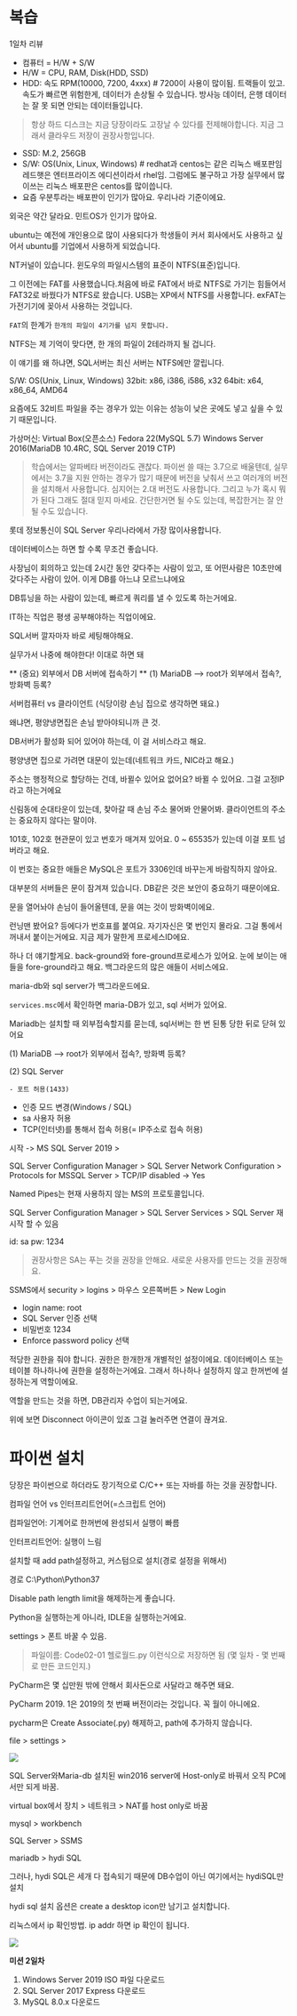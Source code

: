 # 복습

1일차 리뷰

- 컴퓨터 = H/W + S/W
- H/W = CPU, RAM, Disk(HDD, SSD)
- HDD: 속도 RPM(10000, 7200, 4xxx) # 7200이 사용이 많이됨. 트랙들이 있고. 속도가 빠르면 위험한게, 데이터가 손상될 수 있습니다.  방사능 데이터, 은행 데이터는 잘 못 되면 안되는 데이터들입니다.
> 항상 하드 디스크는 지금 당장이라도 고장날 수 있다를 전제해야합니다.
> 지금 그래서 클라우드 저장이 권장사항입니다.

- SSD: M.2, 256GB
- S/W: OS(Unix, Linux, Windows) # redhat과 centos는 같은 리눅스 배포판임
레드햇은 엔터프라이즈 에디션이라서 rhel임. 그럼에도 불구하고 가장 실무에서 많이쓰는 리눅스 배포판은 centos를 많이씁니다.
- 요즘 우분투라는 배포판이 인기가 많아요. 우리나라 기준이에요.

외국은 약간 달라요. 민트OS가 인기가 많아요.

ubuntu는 예전에 개인용으로 많이 사용되다가 학생들이 커서 회사에서도 사용하고 싶어서 ubuntu를 기업에서 사용하게 되었습니다.

NT커널이 있습니다. 윈도우의 파일시스템의 표준이 NTFS(표준)입니다.

그 이전에는 FAT를 사용했습니다.처음에 바로 FAT에서 바로 NTFS로 가기는 힘들어서 FAT32로 바꿨다가 NTFS로 왔습니다. USB는 XP에서 NTFS를 사용합니다. exFAT는 가전기기에 꽂아서 사용하는 것입니다.

`FAT`의 한계가 `한개의 파일이 4기가를 넘지 못합니다.`

NTFS는 제 기억이 맞다면, 한 개의 파일이 2테라까지 될 겁니다.

이 얘기를 왜 하냐면, SQL서버는 최신 서버는 NTFS에만 깔립니다.

S/W: OS(Unix, Linux, Windows)
	32bit: x86, i386, i586, x32
	64bit: x64, x86_64, AMD64

요즘에도 32비트 파일을 주는 경우가 있는 이유는 성능이 낮은 곳에도 넣고 싶을 수 있기 때문입니다.

가상머신: Virtual Box(오픈소스) 
	Fedora 22(MySQL 5.7)
	Windows Server 2016(MariaDB 10.4RC, SQL Server 2019 CTP)

> 학습에서는 알파베타 버전이라도 괜찮다.
> 파이썬 쓸 때는 3.7으로 배울텐데, 실무에서는 3.7을 지원 안하는 경우가 많기 때문에 버전을 낮춰서 쓰고 여러개의 버전을 설치해서 사용합니다. 심지어는 2.대 버전도 사용합니다.
> 그리고 누가 혹시 뭐가 된다 그래도 절대 믿지 마세요. 간단한거면 될 수도 있는데, 복잡한거는 잘 안 될 수도 있습니다.
> 

롯데 정보통신이 SQL Server 우리나라에서 가장 많이사용합니다.

데이터베이스는 하면 할 수록 무조건 좋습니다.

사장님이 회의하고 있는데 2시간 동안 갖다주는 사람이 있고, 또 어떤사람은 10초만에 갖다주는 사람이 있어. 이게 DB를 아느냐 모르느냐에요

DB튜닝을 하는 사람이 있는데, 빠르게 쿼리를 낼 수 있도록 하는거에요.

IT하는 직업은 평생 공부해야하는 직업이에요.

SQL서버 깔자마자 바로 세팅해야해요.

실무가서 나중에 해야한다! 이대로 하면 돼

** (중요) 외부에서 DB 서버에 접속하기 **
(1) MariaDB --> root가 외부에서 접속?, 방화벽 등록?

서버컴퓨터 vs 클라이언트 (식당이랑 손님 집으로 생각하면 돼요.)

왜냐면, 평양냉면집은 손님 받아야되니까 큰 것.

DB서버가 활성화 되어 있어야 하는데, 이 걸 서비스라고 해요.

평양냉면 집으로 가려면 대문이 있는데(네트워크 카드, NIC라고 해요.)

주소는 행정적으로 할당하는 건데, 바뀔수 있어요 없어요? 바뀔 수 있어요. 그걸 고정IP라고 하는거에요

신림동에 순대타운이 있는데, 찾아갈 때 손님 주소 물어봐 안물어봐. 클라이언트의 주소는 중요하지 않다는 말이야.

101호, 102호 현관문이 있고 번호가 매겨져 있어요. 0 ~ 65535가 있는데 이걸 포트 넘버라고 해요.

이 번호는 중요한 애들은 MySQL은 포트가 3306인데 바꾸는게 바람직하지 않아요.

대부분의 서버들은 문이 잠겨져 있습니다. DB같은 것은 보안이 중요하기 때문이에요.

문을 열어놔야 손님이 들어올텐데, 문을 여는 것이 방화벽이에요.

런닝맨 봤어요? 등에다가 번호표를 붙여요. 자기자신은 몇 번인지 몰라요. 그걸 통에서 꺼내서 붙이는거에요. 지금 제가 말한게 프로세스ID에요.

하나 더 얘기할게요. back-ground와 fore-ground프로세스가 있어요. 눈에 보이는 애들을 fore-ground라고 해요. 백그라운드의 많은 애들이 서비스에요.

maria-db와 sql server가 백그라운드에요.

`services.msc`에서 확인하면 maria-DB가 있고, sql 서버가 있어요.

Mariadb는 설치할 때 외부접속할지를 묻는데, sql서버는 한 번 된통 당한 뒤로 닫혀 있어요

(1) MariaDB --> root가 외부에서 접속?, 방화벽 등록?

(2) SQL Server

	- 포트 허용(1433)
- 인증 모드 변경(Windows / SQL)
- sa 사용자 허용
- TCP(인터넷)를 통해서 접속 허용(= IP주소로 접속 허용)

시작 -> MS SQL Server 2019 > 

SQL Server Configuration Manager > SQL Server Network Configuration > Protocols for MSSQL Server > TCP/IP disabled -> Yes

Named Pipes는 현재 사용하지 않는 MS의 프로토콜입니다.

SQL Server Configuration Manager > SQL Server Services > SQL Server 재시작 할 수 있음

id: sa
pw: 1234



> 권장사항은 SA는 푸는 것을 권장을 안해요. 새로운 사용자를 만드는 것을 권장해요.

SSMS에서 security > logins > 마우스 오른쪽버튼 > New Login

- login name: root
- SQL Server 인증 선택
- 비밀번호 1234
- Enforce password policy 선택

적당한 권한을 줘야 합니다. 권한은 한개한개 개별적인 설정이에요. 데이터베이스 또는 테이블 하나하나에 권한을 설정하는거에요. 그래서 하나하나 설정하지 않고 한꺼번에 설정하는게 역할이에요.

역할을 만드는 것을 하면, DB관리자 수업이 되는거에요.

위에 보면 Disconnect 아이콘이 있죠 그걸 눌러주면 연결이 끊겨요.

# 파이썬 설치

당장은 파이썬으로 하더라도 장기적으로 C/C++ 또는 자바를 하는 것을 권장합니다.

컴파일 언어 vs 인터프리트언어(=스크립트 언어)

컴파일언어: 기계어로 한꺼번에 완성되서 실행이 빠름

인터프리트언어: 실행이 느림

설치할 때 add path설정하고, 커스텀으로 설치(경로 설정을 위해서)

경로 C:\Python\Python37

Disable path length limit을 해제하는게 좋습니다.

Python을 실행하는게 아니라, IDLE을 실행하는거에요.

settings > 폰트 바꿀 수 있음. 

>  파일이름: Code02-01 헬로월드.py 이런식으로 저장하면 됨 (몇 일차 - 몇 번째로 만든 코드인지.)

PyCharm은 몇 십만원 밖에 안해서 회사돈으로 사달라고 해주면 돼요.

PyCharm 2019. 1은 2019의 첫 번째 버전이라는 것입니다. 꼭 월이 아니에요.

pycharm은 Create Associate(.py) 해제하고, path에 추가하지 않습니다.

file > settings > 

![](img/1.png)

SQL Server와Maria-db 설치된 win2016 server에 Host-only로 바꿔서 오직 PC에서만 되게 바꿈.

virtual box에서 장치 > 네트워크 > NAT를 host only로 바꿈

mysql > workbench

SQL Server > SSMS

mariadb > hydi SQL

그러나, hydi SQL은 세개 다 접속되기 때문에 DB수업이 아닌 여기에서는 hydiSQL만 설치

hydi sql 설치 옵션은 create a desktop icon만 남기고 설치합니다.

리눅스에서 ip 확인방법. ip addr 하면 ip 확인이 됩니다.

![](img/2.png)

**미션 2일차**

1. Windows Server 2019 ISO 파일 다운로드
2. SQL Server 2017 Express 다운로드
3. MySQL 8.0.x 다운로드